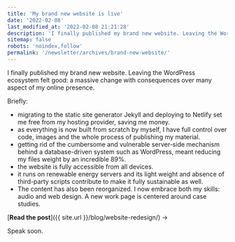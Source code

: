 ```yaml
---
title: 'My brand new website is live'
date: '2022-02-08'
last_modified_at: '2022-02-08 21:21:28'
description: 'I finally published my brand new website. Leaving the WordPress ecosystem felt good: a massive change with consequences over many aspect of my online presence.'
sitemap: false
robots: 'noindex,follow'
permalink: '/newsletter/archives/brand-new-website/'
---
```

I finally published my brand new website. Leaving the WordPress ecosystem felt good: a massive change with consequences over many aspect of my online presence.

Briefly:

- migrating to the static site generator Jekyll and deploying to Netlify set me free from my hosting provider, saving me money.
- as everything is now built from scratch by myself, I have full control over code, images and the whole process of publishing my material.
- getting rid of the cumbersome and vulnerable server-side mechanism behind a database-driven system such as WordPress, meant reducing my files weight by an incredible 89%.
- the website is fully accessible from all devices.
- it runs on renewable energy servers and its light weight and absence of third-party scripts contribute to make it fully sustainable as well.
- The content has also been reorganized. I now embrace both my skills: audio and web design. A new work page is centered around case studies.

[**Read the post**]({{ site.url }}/blog/website-redesign/) →

Speak soon.